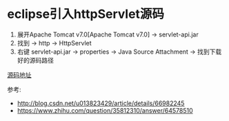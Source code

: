 # eclipse引入httpServlet源码

1. 展开Apache Tomcat v7.0[Apache Tomcat v7.0] -> servlet-api.jar
2. 找到 -> http -> HttpServlet
3. 右键 servlet-api.jar -> properties -> Java Source Attachment -> 找到下载好的源码路径

[源码地址](http://www.java2s.com/Code/JarDownload/javax.servlet/javax.servlet-api-3.0.1-sources.jar.zip)

参考:   
+ http://blog.csdn.net/u013823429/article/details/66982245
+ https://www.zhihu.com/question/35812310/answer/64578510